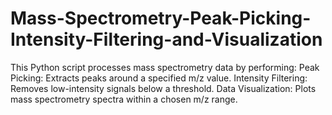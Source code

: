 # Mass-Spectrometry-Peak-Picking-Intensity-Filtering-and-Visualization
This Python script processes mass spectrometry data by performing:  Peak Picking: Extracts peaks around a specified m/z value.  Intensity Filtering: Removes low-intensity signals below a threshold.  Data Visualization: Plots mass spectrometry spectra within a chosen m/z range.
